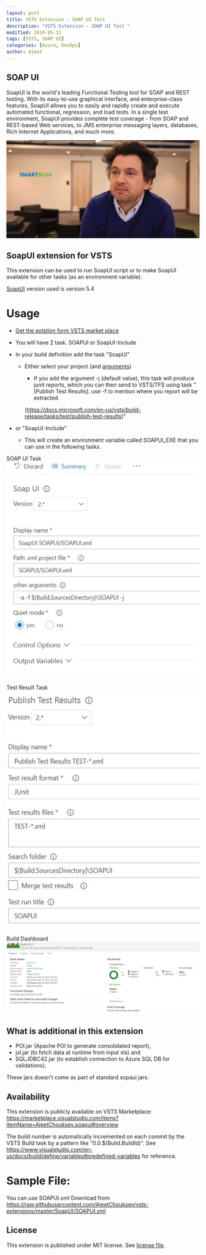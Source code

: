 ```yaml
---
layout: post
title: VSTS Extension - SOAP UI Test 
description: "VSTS Extension - SOAP UI Test "
modified: 2018-05-31
tags: [VSTS, SOAP UI]
categories: [Azure, DevOps]
author: Ajeet
---
```



## SOAP UI

SoapUI is the world's leading Functional Testing tool for SOAP and REST testing. With its easy-to-use graphical interface, and enterprise-class features, SoapUI allows you to easily and rapidly create and execute automated functional, regression, and load tests. In a single test environment, SoapUI provides complete test coverage - from SOAP and REST-based Web services, to JMS enterprise messaging layers, databases, Rich Internet Applications, and much more. 



   [![Watch video SOAP UI](/images/others/soapui.JPG)](https://youtu.be/jcOJPey7aMU)


## SoapUI extension for VSTS

This extension can be used to run SoapUI script or to make SoapUI available for other tasks (as an environment variable).

[SoapUI](https://www.soapui.org/) version used is version 5.4

# Usage
- [Get the extstion form VSTS market place](https://marketplace.visualstudio.com/items?itemName=AjeetChouksey.soapui) 

- You will have 2 task. SOAPUI or SoapUI-Include


- In your build definition add the task "SoapUI"
  - Either select your project (and [arguments](https://www.soapui.org/test-automation/running-functional-tests.html))
    - If you add the argument -j (default value), this task will produce junit reports, which you can then send to VSTS/TFS using task "[Publish Test Results]. use -f to mention where you report will be extracted.
    
    (https://docs.microsoft.com/en-us/vsts/build-release/tasks/test/publish-test-results)"

- or "SoapUI-Include"
  - This will create an environment variable called SOAPUI_EXE that you can use in the following tasks.

SOAP UI Task
![](/images/posts/soapui/vssoapui.JPG)

Test Result Task
![](/images/posts/soapui/testresults.JPG)

Build Dashboard
![](/images/posts/soapui/dashboard.JPG)

## What is additional in this extension 
- POI.jar (Apache POI to generate consolidated report),
- jxl.jar (to fetch data at runtime from input xls) and
- SQLJDBC42.jar (to establish connection to Azure SQL DB for validations).

These jars doesn’t come as part of standard sopaui jars.

## Availability

This extension is publicly available on VSTS Marketplace: https://marketplace.visualstudio.com/items?itemName=AjeetChouksey.soapui#overview

The build number is automatically incremented on each commit by the VSTS Build task by a pattern like "0.0.$(Build.BuildId)". See https://www.visualstudio.com/en-us/docs/build/define/variables#predefined-variables for reference.

# Sample File:

You can use SOAPUI.xml
Download from https://raw.githubusercontent.com/AjeetChouksey/vsts-extensions/master/SoapUI/SOAPUI.xml

## License

This extension is published under MIT license. See [license file](https://github.com/AjeetChouksey/vsts-extensions/blob/master/SoapUI/LICENSE).